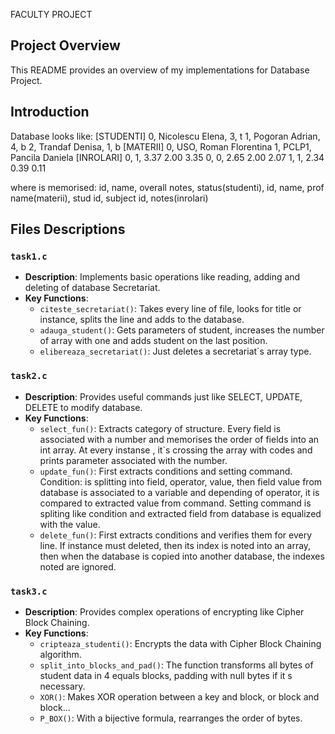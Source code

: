 FACULTY PROJECT

## Project Overview
This README provides an overview of my implementations for Database Project.

## Introduction
Database looks like:
[STUDENTI]
0, Nicolescu Elena, 3, t
1, Pogoran Adrian, 4, b
2, Trandaf Denisa, 1, b
[MATERII]
0, USO, Roman Florentina
1, PCLP1, Pancila Daniela
[INROLARI]
0, 1, 3.37 2.00 3.35
0, 0, 2.65 2.00 2.07
1, 1, 2.34 0.39 0.11

where is memorised: id, name, overall notes, status(studenti), id, name, prof name(materii),
stud id, subject id, notes(inrolari)

## Files Descriptions
### `task1.c`
- **Description**: Implements basic operations like reading, adding and deleting of database Secretariat.
- **Key Functions**:
    - `citeste_secretariat()`: Takes every line of file, looks for title or instance, splits the line and adds to the database.
    - `adauga_student()`: Gets parameters of student, increases the number of array with one and adds student on the last position. 
    - `elibereaza_secretariat()`: Just deletes a secretariat`s array type. 

### `task2.c`
- **Description**: Provides useful commands just like SELECT, UPDATE, DELETE to modify database.
- **Key Functions**:
    - `select_fun()`: Extracts category of structure. Every field is associated with a number and memorises the order of fields into an int array. At every instanse , it`s crossing the array with codes and prints parameter associated with the number.
    - `update_fun()`: First extracts conditions and setting command. Condition: is splitting into field, operator, value, then field value from database is associated to a variable and depending of operator, it is compared to extracted value from command. Setting command is spliting like condition and extracted field from database is equalized with the value.
    - `delete_fun()`: First extracts conditions and verifies them for every line. If instance must deleted, then its index is noted into an array, then when the database is copied into another database, the indexes noted are ignored.

### `task3.c`
- **Description**: Provides complex operations of encrypting like Cipher Block Chaining.
- **Key Functions**:
    - `cripteaza_studenti()`: Encrypts the data with Cipher Block Chaining algorithm.
    - `split_into_blocks_and_pad()`: The function transforms all bytes of student data in 4 equals blocks, padding with null bytes if it s necessary.
    - `XOR()`: Makes XOR operation between a key and block, or block and block...
    - `P_BOX()`: With a bijective formula, rearranges the order of bytes.
